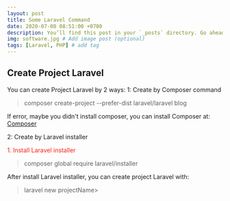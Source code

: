 ```yaml
---
layout: post
title: Some Laravel Command
date: 2020-07-08 08:51:00 +0700
description: You’ll find this post in your `_posts` directory. Go ahead and edit it and re-build the site to see your changes. # Add post description (optional)
img: software.jpg # Add image post (optional)
tags: [Laravel, PHP] # add tag
---
```

## Create Project Laravel

You can create Project Laravel by 2 ways:
1: Create by Composer command
>composer create-project --prefer-dist laravel/laravel blog

If error, maybe you didn't install composer, you can install Composer at: <a href="https://getcomposer.org/download/">Composer</a>

2: Create by Laravel installer
<p style="color:#F62217">1. Install Laravel installer</p>

>composer global require laravel/installer

After install Laravel installer, you can create project Laravel with:
>laravel new projectName>